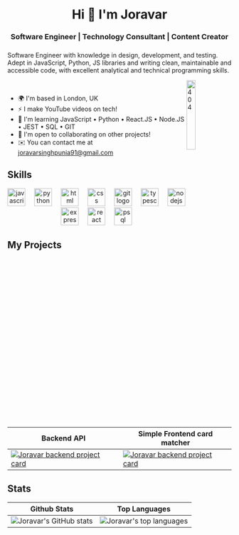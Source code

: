 <h1 align="center">Hi 👋 I'm Joravar</h1>

<h3 align="center">Software Engineer | Technology Consultant | Content Creator </h3>

<h3></h3>

<div align="left">
  <p>Software Engineer with knowledge in design, development, and testing. Adept in JavaScript, Python, JS libraries and writing clean, maintainable and accessible code, with excellent analytical and technical programming skills.</p>
</div>


<div>
  <img align="right" src="https://media.giphy.com/media/GzRz3AoOrUfQtQ1Qb1/giphy.gif" alt="404" width="20%" /><br>
  
  <ul>
    <li>🌍 I'm based in London, UK</li>
    <li>⚡ I make YouTube videos on tech!</li>
    <li>🧠 I'm learning JavaScript • Python • React.JS • Node.JS • JEST • SQL • GIT</li>
    <li>🤝 I'm open to collaborating on other projects!</li>
    <li>✉️ You can contact me at <a href="mailto:joravarsinghpunia91@gmail.com">joravarsinghpunia91@gmail.com</a></li>

  </ul>
</div>


<h2><b>Skills</b></h2>

<div align="center">
  <img src="https://skillicons.dev/icons?i=js" height="40" alt="javascript logo"  />
  <img width="12" />
  <img src="https://skillicons.dev/icons?i=py" height="40" alt="python logo"  />
  <img width="12" />
  <img src="https://skillicons.dev/icons?i=html" height="40" alt="html logo"  />
  <img width="12" />
  <img src="https://skillicons.dev/icons?i=css" height="40" alt="css logo"  />
  <img width="12" />
  <img src="https://skillicons.dev/icons?i=git" height="40" alt="git logo"  />
  <img width="12" />
  <img src="https://skillicons.dev/icons?i=ts" height="40" alt="typescript logo"  />
  <img width="12" />
  <img src="https://skillicons.dev/icons?i=nodejs" height="40" alt="nodejs logo"  />
  <img width="12" />
  <img src="https://skillicons.dev/icons?i=express" height="40" alt="express logo"  />
  <img width="12" />
  <img src="https://skillicons.dev/icons?i=react" height="40" alt="react logo"  />
  <img width="12" />
  <img src="https://skillicons.dev/icons?i=postgres" height="40" alt="psql logo"  />
  <img width="12" />
</div>

<h2><b>My Projects</b></h2>

<div align="center">

| Backend API  | Simple Frontend card matcher |
| --- | --- |
| [![Joravar backend project card](https://github-readme-stats.vercel.app/api/pin/?username=joravarsinghpunia&repo=BACKEND-NEWS-API)](https://github.com/JoravarSinghPunia/BACKEND-NEWS-API) | [![Joravar backend project card](https://github-readme-stats.vercel.app/api/pin/?username=joravarsinghpunia&repo=FE-SIMPLE-CARD-GAME)](https://github.com/JoravarSinghPuniaFE-SIMPLE-CARD-GAME) |

</div>

<h2><b>Stats</b></h2>

<div align="center">

| Github Stats | Top Languages |
| --- | --- |
| ![Joravar's GitHub stats](https://github-readme-stats.vercel.app/api?username=joravarsinghpunia&show_icons=true&hide=stars,issues,contribs) | ![Joravar's top languages](https://github-readme-stats.vercel.app/api/top-langs/?username=joravarsinghpunia&layout=donut&show_icons=true) |

</div>


